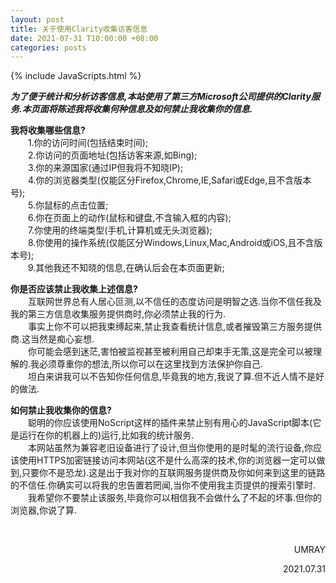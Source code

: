 ```yaml
---
layout: post
title: 关于使用Clarity收集访客信息
date: 2021-07-31 T10:00:00 +08:00
categories: posts
---
```


{% include JavaScripts.html %}

***为了便于统计和分析访客信息,本站使用了第三方Microsoft公司提供的Clarity服务.本页面将陈述我将收集何种信息及如何禁止我收集你的信息.***  

**我将收集哪些信息?**  
&emsp;&emsp;1.你的访问时间(包括结束时间);  
&emsp;&emsp;2.你访问的页面地址(包括访客来源,如Bing);  
&emsp;&emsp;3.你的来源国家(通过IP但我将不知晓IP);  
&emsp;&emsp;4.你的浏览器类型(仅能区分Firefox,Chrome,IE,Safari或Edge,且不含版本号);  
&emsp;&emsp;5.你鼠标的点击位置;  
&emsp;&emsp;6.你在页面上的动作(鼠标和键盘,不含输入框的内容);  
&emsp;&emsp;7.你使用的终端类型(手机,计算机或无头浏览器);  
&emsp;&emsp;8.你使用的操作系统(仅能区分Windows,Linux,Mac,Android或iOS,且不含版本号);  
&emsp;&emsp;9.其他我还不知晓的信息,在确认后会在本页面更新;  

**你是否应该禁止我收集上述信息?**  
&emsp;&emsp;互联网世界总有人居心叵测,以不信任的态度访问是明智之选.当你不信任我及我的第三方信息收集服务提供商时,你必须禁止我的行为.  
&emsp;&emsp;事实上你不可以把我束缚起来,禁止我查看统计信息,或者摧毁第三方服务提供商.这当然是痴心妄想.  
&emsp;&emsp;你可能会感到迷茫,害怕被监视甚至被利用自己却束手无策,这是完全可以被理解的.我必须尊重你的想法,所以你可以在这里找到方法保护你自己.  
&emsp;&emsp;坦白来讲我可以不告知你任何信息,毕竟我的地方,我说了算.但不近人情不是好的做法.  

**如何禁止我收集你的信息?**  
&emsp;&emsp;聪明的你应该使用NoScript这样的插件来禁止别有用心的JavaScript脚本(它是运行在你的机器上的)运行,比如我的统计服务.  
&emsp;&emsp;本网站虽然为兼容老旧设备进行了设计,但当你使用的是时髦的流行设备,你应该使用HTTPS加密链接访问本网站(这不是什么高深的技术,你的浏览器一定可以做到,只要你不是恐龙).这是出于我对你的互联网服务提供商及你如何来到这里的链路的不信任.你确实可以将我的忠告置若罔闻,当你不使用我主页提供的搜索引擎时.  
&emsp;&emsp;我希望你不要禁止该服务,毕竟你可以相信我不会做什么了不起的坏事.但你的浏览器,你说了算.  

&emsp;&emsp;  
<p align="right">UMRAY</p>
<p align="right">2021.07.31</p>
